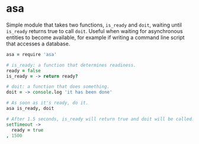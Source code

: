 # asa

Simple module that takes two functions, `is_ready` and `doit`, waiting until `is_ready` returns true to call `doit`. Useful when waiting for asynchronous entities to become available, for example if writing a command line script that accesses a database.

```coffee
asa = require 'asa'

# is_ready: a function that determines readiness.
ready = false
is_ready = -> return ready?

# doit: a function that does something.
doit = -> console.log 'it has been done'

# As soon as it's ready, do it.
asa is_ready, doit

# After 1.5 seconds, is_ready will return true and doit will be called.
setTimeout ->
  ready = true
, 1500
```
